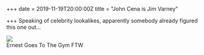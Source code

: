 +++
date = 2019-11-19T20:00:00Z
title = "John Cena is Jim Varney"

+++
Speaking of celebrity lookalikes, apparently somebody already figured this one out…

![](https://res.cloudinary.com/tobyblog/image/upload/v1574194520/img/4FEBC221-B899-4197-8A53-849A26267BE2_vrhzvu.jpg)  
Ernest Goes To The Gym FTW